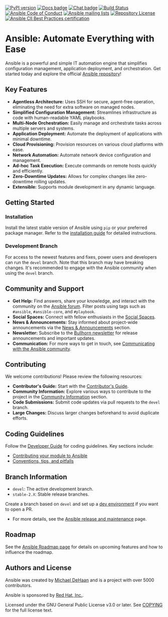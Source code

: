 [![PyPI version](https://img.shields.io/pypi/v/ansible-core.svg)](https://pypi.org/project/ansible-core)
[![Docs badge](https://img.shields.io/badge/docs-latest-brightgreen.svg)](https://docs.ansible.com/ansible/latest/)
[![Chat badge](https://img.shields.io/badge/chat-IRC-brightgreen.svg)](https://docs.ansible.com/ansible/devel/community/communication.html)
[![Build Status](https://dev.azure.com/ansible/ansible/_apis/build/status/CI?branchName=devel)](https://dev.azure.com/ansible/ansible/_build/latest?definitionId=20&branchName=devel)
[![Ansible Code of Conduct](https://img.shields.io/badge/code%20of%20conduct-Ansible-silver.svg)](https://docs.ansible.com/ansible/devel/community/code_of_conduct.html)
[![Ansible mailing lists](https://img.shields.io/badge/mailing%20lists-Ansible-orange.svg)](https://docs.ansible.com/ansible/devel/community/communication.html#mailing-list-information)
[![Repository License](https://img.shields.io/badge/license-GPL%20v3.0-brightgreen.svg)](COPYING)
[![Ansible CII Best Practices certification](https://bestpractices.coreinfrastructure.org/projects/2372/badge)](https://bestpractices.coreinfrastructure.org/projects/2372)

# Ansible: Automate Everything with Ease

Ansible is a powerful and simple IT automation engine that simplifies configuration management, application deployment, and orchestration.  Get started today and explore the official [Ansible repository](https://github.com/ansible/ansible)!

## Key Features

*   **Agentless Architecture:** Uses SSH for secure, agent-free operation, eliminating the need for extra software on managed nodes.
*   **Simplified Configuration Management:** Streamlines infrastructure as code with human-readable YAML playbooks.
*   **Multi-Node Orchestration:** Easily manage and orchestrate tasks across multiple servers and systems.
*   **Application Deployment:** Automate the deployment of applications with minimal downtime.
*   **Cloud Provisioning:** Provision resources on various cloud platforms with ease.
*   **Network Automation:** Automate network device configuration and management.
*   **Ad-hoc Task Execution:** Execute commands on remote hosts quickly and efficiently.
*   **Zero-Downtime Updates:**  Allows for complex changes like zero-downtime rolling updates.
*   **Extensible:** Supports module development in any dynamic language.

## Getting Started

### Installation

Install the latest stable version of Ansible using `pip` or your preferred package manager.  Refer to the [installation guide](https://docs.ansible.com/ansible/latest/installation_guide/intro_installation.html) for detailed instructions.

### Development Branch

For access to the newest features and fixes, power users and developers can run the `devel` branch.  Note that this branch may have breaking changes.  It's recommended to engage with the Ansible community when using the `devel` branch.

## Community and Support

*   **Get Help:**  Find answers, share your knowledge, and interact with the community on the [Ansible forum](https://forum.ansible.com/c/help/6).  Filter posts using tags such as `#ansible`, `#ansible-core`, and `#playbook`.
*   **Social Spaces:** Connect with fellow enthusiasts in the [Social Spaces](https://forum.ansible.com/c/chat/4).
*   **News & Announcements:** Stay informed about project-wide announcements via the [News & Announcements](https://forum.ansible.com/c/news/5) section.
*   **Newsletter:** Subscribe to the [Bullhorn newsletter](https://docs.ansible.com/ansible/devel/community/communication.html#the-bullhorn) for release announcements and important updates.
*   **Communication:** For more ways to get in touch, see [Communicating with the Ansible community](https://docs.ansible.com/ansible/devel/community/communication.html).

## Contributing

We welcome contributions!  Please review the following resources:

*   **Contributor's Guide:**  Start with the [Contributor's Guide](./.github/CONTRIBUTING.md).
*   **Community Information:** Explore various ways to contribute to the project in the [Community Information](https://docs.ansible.com/ansible/devel/community) section.
*   **Code Submissions:** Submit code updates via pull requests to the `devel` branch.
*   **Large Changes:** Discuss larger changes beforehand to avoid duplicate efforts.

## Coding Guidelines

Follow the [Developer Guide](https://docs.ansible.com/ansible/devel/dev_guide/) for coding guidelines. Key sections include:

*   [Contributing your module to Ansible](https://docs.ansible.com/ansible/devel/dev_guide/developing_modules_checklist.html)
*   [Conventions, tips, and pitfalls](https://docs.ansible.com/ansible/devel/dev_guide/developing_modules_best_practices.html)

## Branch Information

*   `devel`:  The active development branch.
*   `stable-2.X`:  Stable release branches.

Create a branch based on `devel` and set up a [dev environment](https://docs.ansible.com/ansible/devel/dev_guide/developing_modules_general.html#common-environment-setup) if you want to open a PR.
*   For more details, see the [Ansible release and maintenance](https://docs.ansible.com/ansible/devel/reference_appendices/release_and_maintenance.html) page.

## Roadmap

See the [Ansible Roadmap page](https://docs.ansible.com/ansible/devel/roadmap/) for details on upcoming features and how to influence the roadmap.

## Authors and License

Ansible was created by [Michael DeHaan](https://github.com/mpdehaan) and is a project with over 5000 contributors.

Ansible is sponsored by [Red Hat, Inc.](https://www.redhat.com).

Licensed under the GNU General Public License v3.0 or later.  See [COPYING](COPYING) for the full license text.
